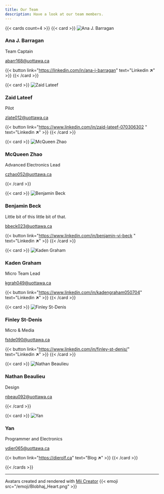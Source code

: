 ```yaml
---
title: Our Team
description: Have a look at our team members.
---
```


{{< cards count=4 >}}
{{< card >}}
![Ana J. Barragan ](/img/team/Ana_J_Barragan.png "Ana J. Barragan ")
### Ana J. Barragan 
Team Captain 

abarr168@uottawa.ca

{{< button link="https://linkedin.com/in/ana-j-barragan" text="Linkedin **↗**" >}}
{{< /card >}}
<!------------------------------------------------------>
{{< card >}}
![Zaid Lateef](/img/team/Zaid_Lateef.png "Zaid Lateef")
### Zaid Lateef 
Pilot

zlate012@uottawa.ca 

{{< button link="https://www.linkedin.com/in/zaid-lateef-070306302 " text="Linkedin **↗**" >}}
{{< /card >}}
<!------------------------------------------------------>
{{< card >}}
![McQueen Zhao](/img/team/McQueen_Zhao.png "McQueen Zhao")
### McQueen Zhao 
 Advanced Electronics Lead  

czhao052@uottawa.ca 

{{< /card >}}
<!------------------------------------------------------>
{{< card >}}
![Benjamin Beck](/img/team/Benjamin_Beck.png "Benjamin Beck")
### Benjamin Beck
Little bit of this little bit of that.  

bbeck023@uottawa.ca 

{{< button link="https://www.linkedin.com/in/benjamin-vj-beck " text="Linkedin **↗**" >}}
{{< /card >}}
<!------------------------------------------------------>
{{< card >}}
![Kaden Graham](/img/team/Kaden_Graham.png "Kaden Graham")
### Kaden Graham
Micro Team Lead   

kgrah049@uottawa.ca 

{{< button link="https://www.linkedin.com/in/kadengraham050704" text="Linkedin **↗**" >}}
{{< /card >}}
<!------------------------------------------------------>
{{< card >}}
![Finley St-Denis](/img/team/Finley_St-Denis.png "Finley St-Denis")
### Finley St-Denis
Micro & Media 

fstde090@uottawa.ca 

{{< button link="https://www.linkedin.com/in/finley-st-denis/" text="Linkedin **↗**" >}}
{{< /card >}}
<!------------------------------------------------------>
{{< card >}}
![Nathan Beaulieu](/img/team/Nathan_Beaulieu.png "Nathan Beaulieu")
### Nathan Beaulieu
Design 

nbeau092@uottawa.ca 

{{< /card >}}
<!------------------------------------------------------>
{{< card >}}
![Yan](/img/team/Yan.png "Yan")
### Yan
Programmer and Electronics 

ydier065@uottawa.ca 

{{< button link="https://dierolf.ca" text="Blog **↗**" >}}
{{< /card >}}
<!------------------------------------------------------>

{{< /cards >}}

---

Avatars created and rendered with [Mii Creator](https://github.com/datkat21/mii-creator) {{< emoji src="/emoji/Blobhaj_Heart.png" >}}
